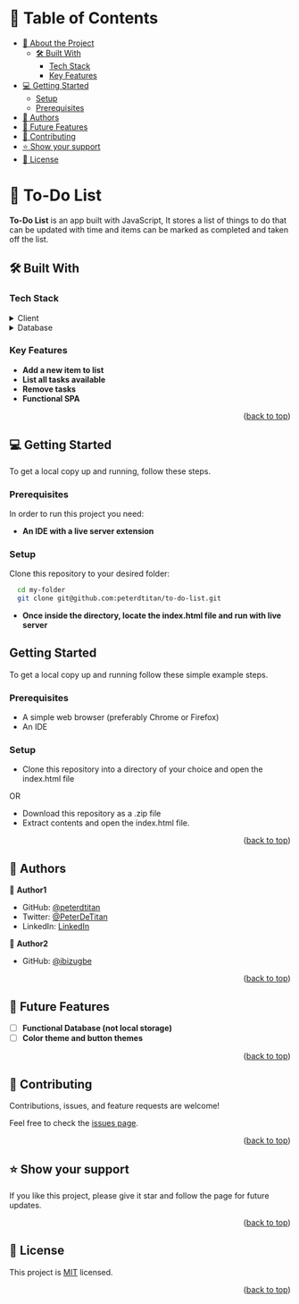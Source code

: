 # 📗 Table of Contents

- [📖 About the Project](#about-project)
  - [🛠 Built With](#built-with)
    - [Tech Stack](#tech-stack)
    - [Key Features](#key-features)
- [💻 Getting Started](#getting-started)
  - [Setup](#setup)
  - [Prerequisites](#prerequisites)
- [👥 Authors](#authors)
- [🔭 Future Features](#future-features)
- [🤝 Contributing](#contributing)
- [⭐️ Show your support](#support)
- [📝 License](#license)

<!-- PROJECT DESCRIPTION -->

# 📖 To-Do List <a name="about-project"></a>

**To-Do List** is an app built with JavaScript, It stores a list of things to do that can be updated with time and items can be marked as completed and taken off the list.

## 🛠 Built With <a name="built-with"></a>

### Tech Stack <a name="tech-stack"></a>

<details>
  <summary>Client</summary>
  <ul>
    <li><a href="">HTML</a></li>
    <li><a href="">CSS</a></li>
    <li><a href="">JavaScript</a></li>
  </ul>
</details>

<details>
<summary>Database</summary>
  <ul>
    <li><a href="">Utilizes Local Storage Functionality</a></li>
  </ul>
</details>

<!-- Features -->

### Key Features <a name="key-features"></a>

- **Add a new item to list**
- **List all tasks available**
- **Remove tasks**
- **Functional SPA**

<p align="right">(<a href="#readme-top">back to top</a>)</p>


## 💻 Getting Started <a name="getting-started"></a>

To get a local copy up and running, follow these steps.

### Prerequisites

In order to run this project you need:

- **An IDE with a live server extension**

### Setup

Clone this repository to your desired folder:

```sh
  cd my-folder
  git clone git@github.com:peterdtitan/to-do-list.git
```

- **Once inside the directory, locate the index.html file and run with live server**

## Getting Started

To get a local copy up and running follow these simple example steps.

### Prerequisites
- A simple web browser (preferably Chrome or Firefox)
- An IDE

### Setup
- Clone this repository into a directory of your choice and open the index.html file

OR

- Download this repository as a .zip file
- Extract contents and open the index.html file.

<p align="right">(<a href="#readme-top">back to top</a>)</p>

<!-- AUTHORS -->

## 👥 Authors <a name="authors"></a>

👤 **Author1**

- GitHub: [@peterdtitan](https://github.com/peterdtitan)
- Twitter: [@PeterDeTitan](https://twitter.com/PeterDeTitan)
- LinkedIn: [LinkedIn](https://linkedin.com/in/peterokorafor)

👤 **Author2**

- GitHub: [@ibizugbe](https://github.com/ibizugbe)

<p align="right">(<a href="#readme-top">back to top</a>)</p>

<!-- FUTURE FEATURES -->

## 🔭 Future Features <a name="future-features"></a>

- [ ] **Functional Database (not local storage)**
- [ ] **Color theme and button themes**

<p align="right">(<a href="#readme-top">back to top</a>)</p>



## 🤝 Contributing <a name="contributing"></a>

Contributions, issues, and feature requests are welcome!

Feel free to check the [issues page](../../issues/).

<p align="right">(<a href="#readme-top">back to top</a>)</p>



## ⭐️ Show your support <a name="support"></a>

If you like this project, please give it star and follow the page for future updates.

<p align="right">(<a href="#readme-top">back to top</a>)</p>



## 📝 License <a name="license"></a>

This project is [MIT](./MIT.md) licensed.

<p align="right">(<a href="#readme-top">back to top</a>)</p>

